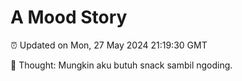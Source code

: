 # A Mood Story

⏰ Updated on Mon, 27 May 2024 21:19:30 GMT

💭 Thought: Mungkin aku butuh snack sambil ngoding.

